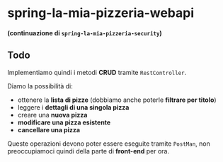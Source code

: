 # spring-la-mia-pizzeria-webapi

#### (continuazione di `spring-la-mia-pizzeria-security`)

## Todo

Implementiamo quindi i metodi **CRUD** tramite `RestController`.

Diamo la possibilità di:
- ottenere la **lista di pizze** (dobbiamo anche poterle **filtrare per titolo**)
- leggere i **dettagli di una singola pizza**
- creare una **nuova pizza**
- **modificare una pizza esistente**
- **cancellare una pizza**

Queste operazioni devono poter essere eseguite tramite `PostMan`, non preoccupiamoci quindi della parte di **front-end** per ora.